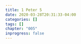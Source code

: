 ```yaml
---
title: 1 Peter 5
date: 2020-03-28T20:31:33-04:00
categories: []
tags: []
chapter: "005"
inprogress: false
---
```


